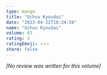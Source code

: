 ```yaml
---
type: manga
title: "Uchuu Kyoudai"
date: "2023-04-22T10:24:58"
name: "Uchuu Kyoudai"
volume: 62
rating: 3
ratingEmoji: ⭐️⭐️⭐️
share: false
---
```


*[No review was written for this volume]*
